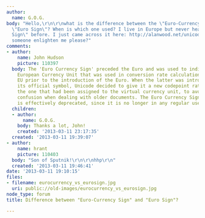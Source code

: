 ```yaml
---
author:
  name: G.O.G.
body: "Hello,\r\n\r\nwhat is the difference between the \"Euro-Currency Sign\" and
  \"Euro Sign\"? When is which one used? I live in Europe but never heard of the \"Euro-Currency
  Sign\" before. I just came across it here: http://alanwood.net/unicode/currency_symbols.html\r\n\r\nCan
  someone enlighten me please?"
comments:
- author:
    name: John Hudson
    picture: 110397
  body: The 'Euro Currency Sign' preceded the Euro and was used to indicate the virtual
    European Currency Unit that was used in conversion rate calculations within the
    EU prior to the introduction of the Euro. When the latter was introduced with
    its official symbol, Unicode decided to give it a new codepoint rather than reusing
    the one that had been assigned to the virtual currency unit, to avoid possible
    confusion when dealing with older documents. The Euro Currency Sign character
    is effectively deprecated, since it is no longer in any regular use.
  children:
  - author:
      name: G.O.G.
    body: Thanks a lot, John!
    created: '2013-03-11 23:17:35'
  created: '2013-03-11 19:39:07'
- author:
    name: hrant
    picture: 110403
  body: "Son of Sputnik!\r\n\r\nhhp\r\n"
  created: '2013-03-11 19:46:41'
date: '2013-03-11 19:10:15'
files:
- filename: eurocurrency_vs_eurosign.jpg
  uri: public://old-images/eurocurrency_vs_eurosign.jpg
node_type: forum
title: Difference between "Euro-Currency Sign" and "Euro Sign"?

---
```

